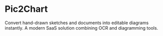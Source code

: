 # Pic2Chart
Convert hand-drawn sketches and documents into editable diagrams instantly. A modern SaaS solution combining OCR and diagramming tools.
